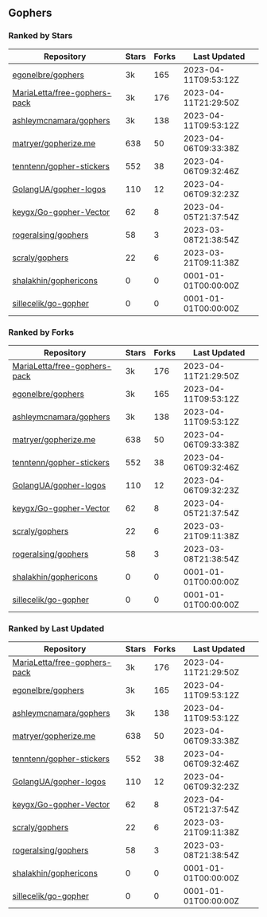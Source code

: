 ## Gophers

### Ranked by Stars

| Repository | Stars | Forks | Last Updated |
|------------|-------|-------|--------------|
| [egonelbre/gophers](https://github.com/egonelbre/gophers) | 3k | 165 | 2023-04-11T09:53:12Z |
| [MariaLetta/free-gophers-pack](https://github.com/MariaLetta/free-gophers-pack) | 3k | 176 | 2023-04-11T21:29:50Z |
| [ashleymcnamara/gophers](https://github.com/ashleymcnamara/gophers) | 3k | 138 | 2023-04-11T09:53:12Z |
| [matryer/gopherize.me](https://github.com/matryer/gopherize.me) | 638 | 50 | 2023-04-06T09:33:38Z |
| [tenntenn/gopher-stickers](https://github.com/tenntenn/gopher-stickers) | 552 | 38 | 2023-04-06T09:32:46Z |
| [GolangUA/gopher-logos](https://github.com/GolangUA/gopher-logos) | 110 | 12 | 2023-04-06T09:32:23Z |
| [keygx/Go-gopher-Vector](https://github.com/keygx/Go-gopher-Vector) | 62 | 8 | 2023-04-05T21:37:54Z |
| [rogeralsing/gophers](https://github.com/rogeralsing/gophers) | 58 | 3 | 2023-03-08T21:38:54Z |
| [scraly/gophers](https://github.com/scraly/gophers) | 22 | 6 | 2023-03-21T09:11:38Z |
| [shalakhin/gophericons](https://github.com/shalakhin/gophericons) | 0 | 0 | 0001-01-01T00:00:00Z |
| [sillecelik/go-gopher](https://github.com/sillecelik/go-gopher) | 0 | 0 | 0001-01-01T00:00:00Z |

### Ranked by Forks

| Repository | Stars | Forks | Last Updated |
|------------|-------|-------|--------------|
| [MariaLetta/free-gophers-pack](https://github.com/MariaLetta/free-gophers-pack) | 3k | 176 | 2023-04-11T21:29:50Z |
| [egonelbre/gophers](https://github.com/egonelbre/gophers) | 3k | 165 | 2023-04-11T09:53:12Z |
| [ashleymcnamara/gophers](https://github.com/ashleymcnamara/gophers) | 3k | 138 | 2023-04-11T09:53:12Z |
| [matryer/gopherize.me](https://github.com/matryer/gopherize.me) | 638 | 50 | 2023-04-06T09:33:38Z |
| [tenntenn/gopher-stickers](https://github.com/tenntenn/gopher-stickers) | 552 | 38 | 2023-04-06T09:32:46Z |
| [GolangUA/gopher-logos](https://github.com/GolangUA/gopher-logos) | 110 | 12 | 2023-04-06T09:32:23Z |
| [keygx/Go-gopher-Vector](https://github.com/keygx/Go-gopher-Vector) | 62 | 8 | 2023-04-05T21:37:54Z |
| [scraly/gophers](https://github.com/scraly/gophers) | 22 | 6 | 2023-03-21T09:11:38Z |
| [rogeralsing/gophers](https://github.com/rogeralsing/gophers) | 58 | 3 | 2023-03-08T21:38:54Z |
| [shalakhin/gophericons](https://github.com/shalakhin/gophericons) | 0 | 0 | 0001-01-01T00:00:00Z |
| [sillecelik/go-gopher](https://github.com/sillecelik/go-gopher) | 0 | 0 | 0001-01-01T00:00:00Z |

### Ranked by Last Updated

| Repository | Stars | Forks | Last Updated |
|------------|-------|-------|--------------|
| [MariaLetta/free-gophers-pack](https://github.com/MariaLetta/free-gophers-pack) | 3k | 176 | 2023-04-11T21:29:50Z |
| [egonelbre/gophers](https://github.com/egonelbre/gophers) | 3k | 165 | 2023-04-11T09:53:12Z |
| [ashleymcnamara/gophers](https://github.com/ashleymcnamara/gophers) | 3k | 138 | 2023-04-11T09:53:12Z |
| [matryer/gopherize.me](https://github.com/matryer/gopherize.me) | 638 | 50 | 2023-04-06T09:33:38Z |
| [tenntenn/gopher-stickers](https://github.com/tenntenn/gopher-stickers) | 552 | 38 | 2023-04-06T09:32:46Z |
| [GolangUA/gopher-logos](https://github.com/GolangUA/gopher-logos) | 110 | 12 | 2023-04-06T09:32:23Z |
| [keygx/Go-gopher-Vector](https://github.com/keygx/Go-gopher-Vector) | 62 | 8 | 2023-04-05T21:37:54Z |
| [scraly/gophers](https://github.com/scraly/gophers) | 22 | 6 | 2023-03-21T09:11:38Z |
| [rogeralsing/gophers](https://github.com/rogeralsing/gophers) | 58 | 3 | 2023-03-08T21:38:54Z |
| [shalakhin/gophericons](https://github.com/shalakhin/gophericons) | 0 | 0 | 0001-01-01T00:00:00Z |
| [sillecelik/go-gopher](https://github.com/sillecelik/go-gopher) | 0 | 0 | 0001-01-01T00:00:00Z |

